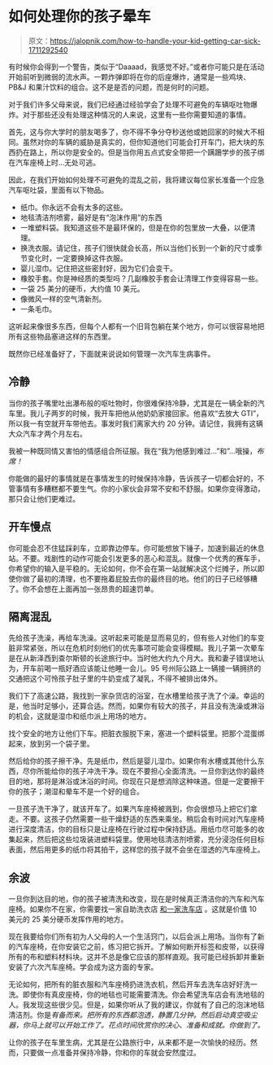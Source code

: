 # 如何处理你的孩子晕车

> 原文：<https://jalopnik.com/how-to-handle-your-kid-getting-car-sick-1711292540>

有时候你会得到一个警告，类似于“Daaaad，我感觉不好。”或者你可能只是在活动开始前听到微弱的流水声。一颗炸弹即将在你的后座爆炸，通常是一些鸡块、PB&J 和果汁饮料的组合。这不是是否的问题，而是何时的问题。



对于我们许多父母来说，我们已经通过经验学会了处理不可避免的车辆呕吐物爆炸。对于那些还没有处理这种情况的人来说，这里有一些你需要知道的事情。

首先，这与你大学时的朋友喝多了，你不得不争分夺秒送他或她回家的时候大不相同。虽然对你的车辆的威胁是真实的，但你知道他们可能会打开车门，把大块的东西扔在路上，所以你是安全的。但是当你用五点式安全带把一个蹒跚学步的孩子绑在汽车座椅上时...无处可逃。

因此，在我们开始如何处理不可避免的混乱之前，我将建议每位家长准备一个应急汽车呕吐袋，里面有以下物品。

*   纸巾。你永远不会有太多的这些。
*   地毯清洁剂喷雾，最好是有“泡沫作用”的东西
*   一堆塑料袋。我知道这些不是最环保的，但是在你的包里放一大叠，以便清理。
*   换洗衣服。请记住，孩子们很快就会长高，所以当他们长到一个新的尺寸或季节变化时，一定要换掉这件衣服。
*   婴儿湿巾。记住把这些密封好，因为它们会变干。
*   橡胶手套。你是神经质的类型吗？几副橡胶手套会让清理工作变得容易一些。
*   一袋 25 美分的硬币，大约值 10 美元。
*   像微风一样的空气清新剂。
*   一条毛巾。

这听起来像很多东西，但每个人都有一个旧背包躺在某个地方，你可以很容易地把所有这些物品塞进这样的东西里。

既然你已经准备好了，下面就来说说如何管理一次汽车生病事件。

## 冷静

当你的孩子嘴里吐出瀑布般的呕吐物时，你很难保持冷静，尤其是在一辆全新的汽车里。我儿子两岁的时候，我开车把他从他奶奶家接回家。他喜欢“去放大 GTI”，所以我一有空就开车带他去。事发时我们离家大约 20 分钟。请记住，我拥有这辆大众汽车才两个月左右。

我被一种既同情又害怕的情感组合所征服。我在“我为他感到难过…”和”...哦操，*布席！*

你能做的最好的事情就是在事情发生的时候保持冷静，告诉孩子一切都会好的，不管事情有多糟糕都不要生气。你的小家伙会非常不安和不舒服。如果你变得激动，那只会让他们更难过。

## 开车慢点

你可能会忍不住猛踩刹车，立即靠边停车。你可能想放下锤子，加速到最近的休息站。不要。戏剧性的动作可能会引发更多的恶心和混乱。就像一个优秀的赛车手，你希望你的输入是平稳的。无论如何，你不会在第一站就解决这个烂摊子，所以即使你做了最初的清理，也不要拖着屁股去你的最终目的地。他们的日子已经够糟了。你不会想在上面再加一张昂贵的超速罚单。

## 隔离混乱

先给孩子洗澡，再给车洗澡。这听起来可能是显而易见的，但有些人对他们的车变脏非常紧张，所以在危机时刻他们的优先事项可能会变得模糊。我儿子第一次晕车是在从新泽西到查尔斯顿的长途旅行中。当时他大约九个月大。我和妻子错误地认为，开车前喝一瓶好酒应该能让他睡一会儿。95 号州际公路上一辆接一辆拥挤的交通把这个可怜孩子肚子里的牛奶变成了凝乳，不得不被排出体外。

我们下了高速公路，我找到一家杂货店的浴室，在水槽里给孩子洗了个澡。幸运的是，他当时足够小，还算合适。然而，如果你有较大的孩子，并且没有洗澡或淋浴的机会，这就是湿巾和纸巾派上用场的地方。

找个安全的地方让他们下车。把脏衣服脱下来，塞进一个塑料袋里。把那个混蛋绑起来，放到另一个袋子里。

然后给你的孩子擦干净。先是纸巾，然后是婴儿湿巾。如果你有水槽或其他什么东西，尽你所能给你的孩子冲洗干净。现在不要担心全面清洗。一旦你到达你的最终目的地，那将是淋浴或沐浴的时间。你现在只是想消除这种味道。但是一定要擦干你的孩子；潮湿和晕车不是一个好的组合。

一旦孩子洗干净了，就该开车了。如果汽车座椅被溅到，你会很想马上把它们拿走。不要。这孩子仍然需要一些干燥舒适的东西来乘坐。稍后会有时间对汽车座椅进行深度清洁，你的目标只是让座椅在行驶过程中保持舒适。用纸巾尽可能多的收集起来，然后把这些垃圾装进塑料袋里。使用地毯清洁剂喷雾，充分浸泡任何目标表面，然后用更多的纸巾将其拍干，这样您的孩子就不会坐在湿透的汽车座椅上。

## 余波

一旦你到达目的地，你的孩子被清洗和改变，现在是时候真正清洁你的汽车和汽车座椅。如果你不在家，你需要找一家自助洗衣店 [和一家洗车店](https://jalopnik.com/how-to-get-the-most-out-of-your-coin-op-car-wash-1745183229) 。这就是价值 10 美元的 25 美分硬币发挥作用的地方。

现在我要给你们所有初为人父母的人一个生活窍门，以后会派上用场。当你有了新的汽车座椅，在你安装它之前，练习把它拆开。了解如何断开标签和皮带，以获得所有的布和塑料材料块。这并不总是像它应该的那样直观。我可能已经拆卸并重新安装了六次汽车座椅。学会成为这方面的专家。

无论如何，把所有的脏衣服和汽车座椅扔进洗衣机，然后开车去洗车店好好洗一洗。即使你有真皮座椅，你的地毯也可能需要清洗。你会希望洗车店会有洗地毯的人。我发现这些很少见。但是，如果你听从了我的建议，你就有了自己的泡沫地毯清洁剂。你是*有备而来。把所有的东西都泡透，静置几分钟。然后启动真空吸尘器，你马上就可以开始工作了。花点时间欣赏你的决心、准备和成就。你做到了。* 

让你的孩子在车里生病，尤其是在公路旅行中，从来都不是一次愉快的经历。然而，只要做一点准备并保持冷静，你和你的车就会安然度过。